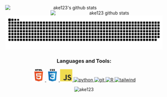 <p align="center">
 
<!--- Stats Github --->
<img align="left" width="430" height="auto" alt="ake123's github stats" src="https://github-readme-stats.vercel.app/api?username=ake123&hide=_border=true&title_color=0ff54c&icon_color=0ff54c&text_color=c9d1d9&bg_color=5D5D57&show_icons=true;count_private=true&amp;include_all_commits=true">
<img align="right" width="359" height="auto" alt="ake123 github stats" src="https://github-readme-stats.vercel.app/api/top-langs/?username=ake123&hide=_border=true&title_color=0ff54c&icon_color=0ff54c&text_color=c9d1d9&bg_color=5D5D57&layout=compact&amp;show_icons=true&amp;">
</h2>
<!--- Snake Graph --->
<p align="center">
<img src="https://github.com/ake123/ake123/raw/output/github-contribution-grid-snake.svg" alt="snake" style="max-width: 100%;">
</p>

<h3 align="center">Languages and Tools:</h3>

<p align="center">
    <a href="https://www.w3.org/html/" target="_blank" rel="noreferrer">
        <img src="https://raw.githubusercontent.com/devicons/devicon/master/icons/html5/html5-original-wordmark.svg" alt="html5" width="40" height="40" />
    </a>
    <a href="https://www.w3schools.com/css/" target="_blank" rel="noreferrer">
        <img src="https://raw.githubusercontent.com/devicons/devicon/master/icons/css3/css3-original-wordmark.svg" alt="css3" width="40" height="40" />
    </a>
    <a href="https://developer.mozilla.org/en-US/docs/Web/JavaScript" target="_blank" rel="noreferrer">
        <img src="https://raw.githubusercontent.com/devicons/devicon/master/icons/javascript/javascript-original.svg" alt="javascript" width="40" height="40" />
    </a>
      <a href="https://www.python.org/" target="_blank" rel="noreferrer">
        <img src="https://s3.dualstack.us-east-2.amazonaws.com/pythondotorg-assets/media/files/python-logo-only.svg" alt="python" width="40" height="40" />
    </a>
    <a href="https://git-scm.com/" target="_blank" rel="noreferrer">
        <img src="https://www.vectorlogo.zone/logos/git-scm/git-scm-icon.svg" alt="git" width="40" height="40" />
    </a>
    <a href="https://www.r-project.org/" target="_blank" rel="noreferrer">
        <img src="https://www.r-project.org/logo/Rlogo.svg" alt="R" width="40" height="40" />
    </a>
    <a href="https://tailwindcss.com/" target="_blank" rel="noreferrer">
        <img src="https://avatars.githubusercontent.com/u/67109815?s=280&v=4" alt="tailwind" width="40" height="40" />
    </a>
</p>
<p align="center">
    <img src="https://komarev.com/ghpvc/?username=ake123&label=Profile%20views&color=0e75b6&style=flat" alt="ake123" />
</p>

